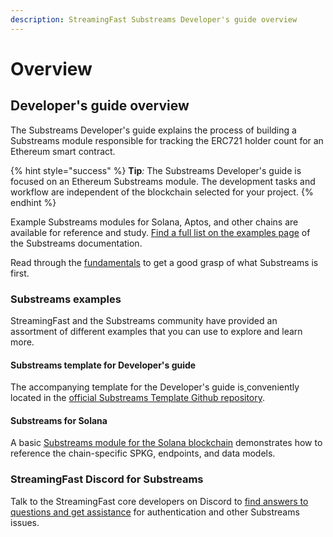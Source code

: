 ```yaml
---
description: StreamingFast Substreams Developer's guide overview
---
```


# Overview

## Developer's guide overview

The Substreams Developer's guide explains the process of building a Substreams module responsible for tracking the ERC721 holder count for an Ethereum smart contract.

{% hint style="success" %}
**Tip**_:_ The Substreams Developer's guide is focused on an Ethereum Substreams module. The development tasks and workflow are independent of the blockchain selected for your project.
{% endhint %}

Example Substreams modules for Solana, Aptos, and other chains are available for reference and study. [Find a full list on the examples page](https://substreams.streamingfast.io/reference-and-specs/examples) of the Substreams documentation.

Read through the [fundamentals](../concepts-and-fundamentals/fundamentals.md) to get a good grasp of what Substreams is first.

### Substreams examples

StreamingFast and the Substreams community have provided an assortment of different examples that you can use to explore and learn more.

#### Substreams template for Developer's guide

The accompanying template for the Developer's guide is[ ](https://github.com/streamingfast/substreams-template)conveniently located in the [official Substreams Template Github repository](https://github.com/streamingfast/substreams-template).

#### Substreams for Solana

A basic [Substreams module for the Solana blockchain](https://github.com/streamingfast/substreams-solana-quickstart) demonstrates how to reference the chain-specific SPKG, endpoints, and data models.

### StreamingFast Discord for Substreams

Talk to the StreamingFast core developers on Discord to [find answers to questions and get assistance](https://discord.gg/mYPcRAzeVN) for authentication and other Substreams issues.
